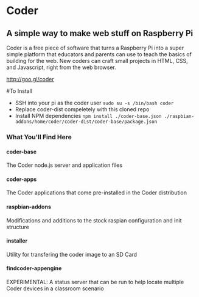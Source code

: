 # Coder 
## A simple way to make web stuff on Raspberry Pi

Coder is a free piece of software that turns a Raspberry Pi into a super simple platform that educators and parents can use to teach the basics of building for the web. New coders can craft small projects in HTML, CSS, and Javascript, right from the web browser.

http://goo.gl/coder

#To Install

- SSH into your pi as the coder user ```sudo su -s /bin/bash coder```
- Replace coder-dist compeletely with this cloned repo
- Install NPM dependencies ```npm install ./coder-base.json ./raspbian-addons/home/coder/coder-dist/coder-base/package.json```


### What You'll Find Here

#### coder-base
The Coder node.js server and application files

#### coder-apps
The Coder applications that come pre-installed in the Coder distribution

#### raspbian-addons
Modifications and additions to the stock raspian configuration and init structure

#### installer
Utility for transfering the coder image to an SD Card

#### findcoder-appengine
EXPERIMENTAL: A status server that can be run to help locate multiple Coder devices in a classroom scenario


        
